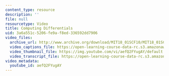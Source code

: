 ```yaml
---
content_type: resource
description: ''
file: null
resourcetype: Video
title: Computing Differentials
uid: 3a6a551c-5206-fe9a-f8ed-336592dd7906
video_files:
  archive_url: http://www.archive.org/download/MIT18_01SCF10/MIT18_01SCF10Rec_29_300k.mp4
  video_captions_file: https://open-learning-course-data-rc.s3.amazonaws.com/18-01sc-single-variable-calculus-fall-2010/9df00486da8058eb9a0b4c37b9a34e8a_aefQ2FYugAY.vtt
  video_thumbnail_file: https://img.youtube.com/vi/aefQ2FYugAY/default.jpg
  video_transcript_file: https://open-learning-course-data-rc.s3.amazonaws.com/18-01sc-single-variable-calculus-fall-2010/ffc384f40ddbfcd0d0455cfd36431f54_aefQ2FYugAY.pdf
video_metadata:
  youtube_id: aefQ2FYugAY
---
```

